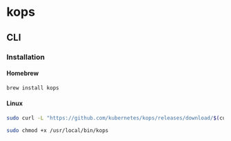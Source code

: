 # kops

## CLI

### Installation

#### Homebrew

```sh
brew install kops
```

#### Linux

```sh
sudo curl -L "https://github.com/kubernetes/kops/releases/download/$(curl -s https://api.github.com/repos/kubernetes/kops/releases/latest | grep tag_name | cut -d '"' -f 4)/kops-linux-amd64" -o /usr/local/bin/kops
```

```sh
sudo chmod +x /usr/local/bin/kops
```
